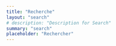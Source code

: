 ```yaml
---
title: "Recherche"
layout: "search"
# description: "Description for Search"
summary: "search"
placeholder: "Rechercher"
---
```

